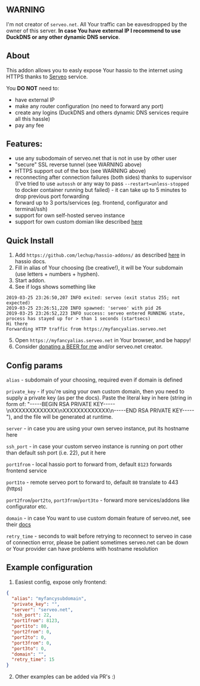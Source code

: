## WARNING

I'm not creator of `serveo.net`. All Your traffic can be eavesdropped by the owner of this server. **In case You have external IP I recommend to use DuckDNS or any other dynamic DNS service**.

## About

This addon allows you to easly expose Your hassio to the internet using HTTPS thanks to [Serveo](https://serveo.net) service.

You **DO NOT** need to:

- have external IP
- make any router configuration (no need to forward any port)
- create any logins (DuckDNS and others dynamic DNS services require all this hassle)
- pay any fee

## Features:

- use any subodomain of serveo.net that is not in use by other user
- "secure" SSL reverse tunnel (see WARNING above)
- HTTPS support out of the box (see WARNING above)
- reconnecting after connection failures (both sides) thanks to supervisor (I've tried to use `autossh` or any way to pass `--restart=unless-stopped` to docker container running but failed) - it can take up to 5 minutes to drop previous port forwarding
- forward up to 3 ports/services (eg. frontend, configurator and terminal/ssh)
- support for own self-hosted serveo instance
- support for own custom domian like described [here](https://serveo.net/#manual)

## Quick Install

1. Add `https://github.com/lechup/hassio-addons/` as described [here](https://www.home-assistant.io/hassio/installing_third_party_addons/) in hassio docs.
2. Fill in alias of Your choosing (be creative!), it will be Your subdomain (use letters + numbers + hyphen).
3. Start addon.
4. See if logs shows something like

```
2019-03-25 23:26:50,207 INFO exited: serveo (exit status 255; not expected)
2019-03-25 23:26:51,220 INFO spawned: 'serveo' with pid 26
2019-03-25 23:26:52,223 INFO success: serveo entered RUNNING state, process has stayed up for > than 1 seconds (startsecs)
Hi there
Forwarding HTTP traffic from https://myfancyalias.serveo.net
```

5. Open `https://myfancyalias.serveo.net` in Your browser, and be happy!
6. Consider [donating a BEER for me](https://www.paypal.com/cgi-bin/webscr?cmd=_s-xclick&hosted_button_id=VGVTUEX3BDKKN&source=url) and/or serveo.net creator.

## Config params

`alias` - subdomain of your choosing, required even if domain is defined

`private_key` - if you're using your own custom domain, then you need to supply a private key (as per the docs). Paste the literal key in here (string in form of: "-----BEGIN RSA PRIVATE KEY-----\nXXXXXXXXXXXXX\nXXXXXXXXXXXXX\n-----END RSA PRIVATE KEY-----"), and the file will be generated at runtime.

`server` - in case you are using your own serveo instance, put its hostname here

`ssh_port` - in case your custom serveo instance is running on port other than default ssh port (i.e. 22), put it here

`port1from` - local hassio port to forward from, default `8123` forwards frontend service

`port1to` - remote serveo port to forward to, default `80` translate to 443 (https)

`port2from`/`port2to`, `port3from`/`port3to` - forward more services/addons like configurator etc.

`domain` - in case You want to use custom domain feature of serveo.net, see their [docs](https://serveo.net)

`retry_time` - seconds to wait before retrying to reconnect to serveo in case of connection error, please be patient sometimes serveo.net can be down or Your provider can have problems with hostname resolution

## Example configuration

1. Easiest config, expose only frontend:

```json
{
  "alias": "myfancysubdomain",
  "private_key": "",
  "server": "serveo.net",
  "ssh_port": 22,
  "port1from": 8123,
  "port1to": 80,
  "port2from": 0,
  "port2to": 0,
  "port3from": 0,
  "port3to": 0,
  "domain": "",
  "retry_time": 15
}
```

2. Other examples can be added via PR's :)
